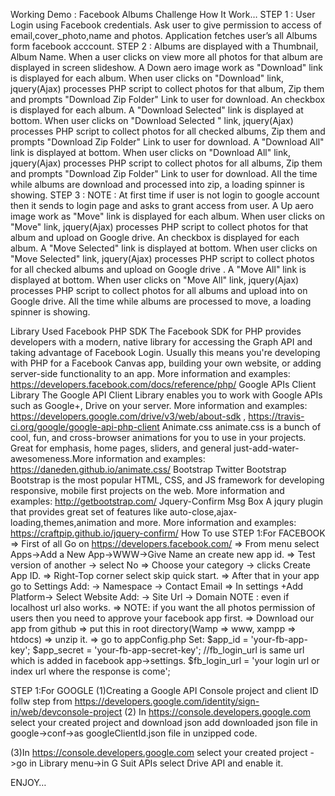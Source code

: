 Working Demo : Facebook Albums Challenge
How It Work…
STEP 1 :
User Login using Facebook credentials. Ask user to give permission to access of email,cover_photo,name and photos. Application fetches user’s all Albums form facebook acccount.
STEP 2 :
Albums are displayed with a Thumbnail, Album Name. When a user clicks on view more all photos for that album are displayed in screen slideshow.
A Down aero image work as "Download" link is displayed for each album. When user clicks on "Download" link, jquery(Ajax) processes PHP script to collect photos for that album, Zip them and prompts "Download Zip Folder" Link to user for download.
An checkbox is displayed for each album. A "Download Selected" link is displayed at bottom. When user clicks on "Download Selected " link, jquery(Ajax) processes PHP script to collect photos for all checked albums, Zip them and prompts "Download Zip Folder" Link to user for download.
A "Download All" link is displayed at bottom. When user clicks on "Download All" link, jquery(Ajax) processes PHP script to collect photos for all albums, Zip them and prompts "Download Zip Folder" Link to user for download.
All the time while albums are download and processed into zip, a loading spinner is showing.
STEP 3 :
NOTE : At first time if user is not login to google account then it sends to login page and asks to grant access from user.
A  Up aero image work as "Move" link is displayed for each album. When user clicks on "Move" link, jquery(Ajax) processes PHP script to collect photos for that album and upload on Google drive.
An checkbox is displayed for each album. A "Move Selected" link is displayed at bottom. When user clicks on "Move Selected" link, jquery(Ajax) processes PHP script to collect photos for all checked albums and upload on Google drive .
A "Move All" link is displayed at bottom. When user clicks on "Move All" link, jquery(Ajax) processes PHP script to collect photos for all albums and upload into on Google drive.
All the time while albums are processed to move, a loading spinner is showing.

Library Used
Facebook PHP SDK
The Facebook SDK for PHP provides developers with a modern, native library for accessing the Graph API and taking advantage of Facebook Login. Usually this means you're developing with PHP for a Facebook Canvas app, building your own website, or adding server-side functionality to an app. More information and examples: https://developers.facebook.com/docs/reference/php/
Google APIs Client Library
The Google API Client Library enables you to work with Google APIs such as Google+, Drive on your server. More information and examples: https://developers.google.com/drive/v3/web/about-sdk ,  https://travis-ci.org/google/google-api-php-client
Animate.css
animate.css is a bunch of cool, fun, and cross-browser animations for you to use in your projects. Great for emphasis, home pages, sliders, and general just-add-water-awesomeness.More information and examples: https://daneden.github.io/animate.css/
Bootstrap
Twitter Bootstrap Bootstrap is the most popular HTML, CSS, and JS framework for developing responsive, mobile first projects on the web. More information and examples: http://getbootstrap.com/
Jquery-Confirm Msg Box
A jqury plugin that provides great set of features like auto-close,ajax-loading,themes,animation and more. More information and examples: https://craftpip.github.io/jquery-confirm/
How To use
STEP 1:For FACEBOOK
=> First of all Go on https://developers.facebook.com/ => From menu select Apps->Add a New App->WWW->Give Name an create new app id. => Test version of another -> select No => Choose your category -> clicks Create App ID. => Right-Top corner select skip quick start.
=> After that in your app go to Settings Add: -> Namespace -> Contact Email
=> In settings +Add Platform-> Select Website Add: -> Site Url -> Domain NOTE : even if localhost url also works.
=> NOTE: if you want the all photos permission of users then you need to approve your facebook app first.
=> Download our app from github => put this in root directory(Wamp => www, xampp => htdocs) => unzip it. => go to appConfig.php Set: $app_id = 'your-fb-app-key'; $app_secret = 'your-fb-app-secret-key';
	//fb_login_url is same url which is added in facebook app->settings.
	$fb_login_url = 'your login url or index url where the response is come'; 

STEP 1:For GOOGLE
(1)Creating a Google API Console project and client ID follw step from https://developers.google.com/identity/sign-in/web/devconsole-project 
(2) In https://console.developers.google.com select your created project and download json add downloaded json file in google->conf->as googleClientId.json file in unzipped code.

(3)In https://console.developers.google.com select your created project ->go in Library menu->in G Suit APIs select Drive API and enable it.

ENJOY…
